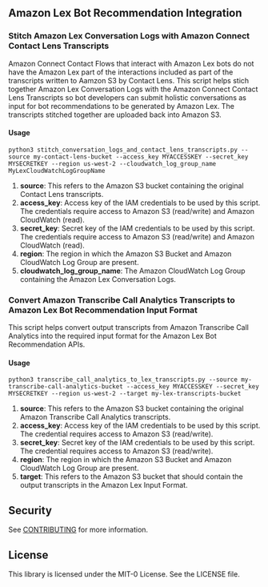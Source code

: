 ## Amazon Lex Bot Recommendation Integration

### Stitch Amazon Lex Conversation Logs with Amazon Connect Contact Lens Transcripts

Amazon Connect Contact Flows that interact with Amazon Lex bots do not have the Amazon Lex part of the interactions included as part of the transcripts written to Aamzon S3 by Contact Lens. This script helps stich together Amazon Lex Conversation Logs with the Amazon Connect Contact Lens Transcripts so bot developers can submit holistic conversations as input for bot recommendations to be generated by Amazon Lex. The transcripts stitched together are uploaded back into Amazon S3.

#### Usage

```
python3 stitch_conversation_logs_and_contact_lens_transcripts.py --source my-contact-lens-bucket --access_key MYACCESSKEY --secret_key MYSECRETKEY --region us-west-2 --cloudwatch_log_group_name MyLexCloudWatchLogGroupName
```

1. **source**: This refers to the Amazon S3 bucket containing the original Contact Lens transcripts.
2. **access_key**: Access key of the IAM credentials to be used by this script. The credentials require access to Amazon S3 (read/write) and Amazon CloudWatch (read).
3. **secret_key**: Secret key of the IAM credentials to be used by this script. The credentials require access to Amazon S3 (read/write) and Amazon CloudWatch (read).
4. **region**: The region in which the Amazon S3 Bucket and Amazon CloudWatch Log Group are present.
5. **cloudwatch_log_group_name**: The Amazon CloudWatch Log Group containing the Amazon Lex Conversation Logs.

### Convert Amazon Transcribe Call Analytics Transcripts to Amazon Lex Bot Recommendation Input Format

This script helps convert output transcripts from Amazon Transcribe Call Analytics into the required input format for the Amazon Lex Bot Recommendation APIs.

#### Usage

```
python3 transcribe_call_analytics_to_lex_transcripts.py --source my-transcribe-call-analytics-bucket --access_key MYACCESSKEY --secret_key MYSECRETKEY --region us-west-2 --target my-lex-transcripts-bucket
```

1. **source**: This refers to the Amazon S3 bucket containing the original Amazon Transcribe Call Analytics transcripts.
2. **access_key**: Access key of the IAM credentials to be used by this script. The credential requires access to Amazon S3 (read/write).
3. **secret_key**: Secret key of the IAM credentials to be used by this script. The credential requires access to Amazon S3 (read/write).
4. **region**: The region in which the Amazon S3 Bucket and Amazon CloudWatch Log Group are present.
5. **target**: This refers to the Amazon S3 bucket that should contain the output transcripts in the Amazon Lex Input Format.

## Security

See [CONTRIBUTING](CONTRIBUTING.md#security-issue-notifications) for more information.

## License

This library is licensed under the MIT-0 License. See the LICENSE file.

